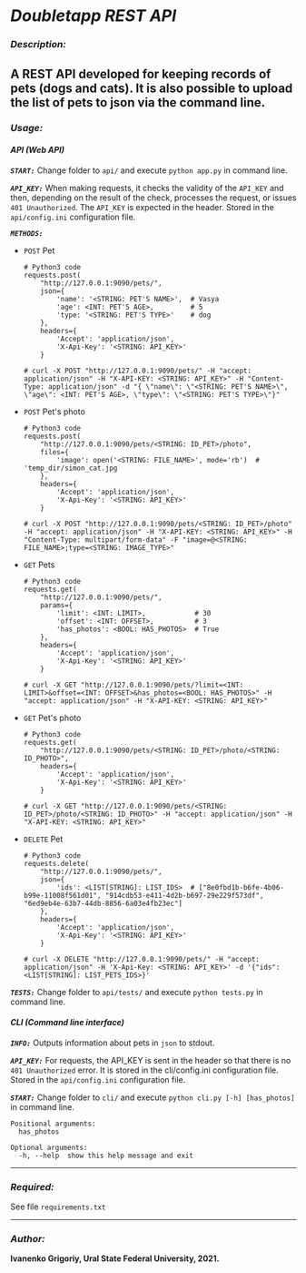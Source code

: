 # _Doubletapp REST API_

### _Description:_
A REST API developed for keeping records of pets (dogs and cats).
It is also possible to upload the list of pets to json via the command line.
---

### _Usage:_

#### _API (Web API)_
_**`START:`**_
Change folder to `api/` and execute `python app.py` in command line.

_**`API_KEY:`**_
When making requests, it checks the validity of the `API_KEY` and then, 
depending on the result of the check, processes the request, or issues 
`401 Unauthorized`.
The `API_KEY` is expected in the header.
Stored in the `api/config.ini` configuration file.

_**`METHODS:`**_

* `POST` Pet
      
      # Python3 code
      requests.post(
          "http://127.0.0.1:9090/pets/", 
          json={
              'name': '<STRING: PET'S NAME>',  # Vasya
              'age': <INT: PET'S AGE>,         # 5
              'type: '<STRING: PET'S TYPE>'    # dog
          }, 
          headers={
              'Accept': 'application/json',
              'X-Api-Key': '<STRING: API_KEY>'
          }
      
      # curl -X POST "http://127.0.0.1:9090/pets/" -H "accept: application/json" -H "X-API-KEY: <STRING: API_KEY>" -H "Content-Type: application/json" -d "{ \"name\": \"<STRING: PET'S NAME>\", \"age\": <INT: PET'S AGE>, \"type\": \"<STRING: PET'S TYPE>\"}"
        
* `POST` Pet's photo
      
      # Python3 code
      requests.post(
          "http://127.0.0.1:9090/pets/<STRING: ID_PET>/photo", 
          files={
              'image': open('<STRING: FILE_NAME>', mode='rb')  # 'temp_dir/simon_cat.jpg
          }, 
          headers={
              'Accept': 'application/json',
              'X-Api-Key': '<STRING: API_KEY>'
          }
      
      # curl -X POST "http://127.0.0.1:9090/pets/<STRING: ID_PET>/photo" -H "accept: application/json" -H "X-API-KEY: <STRING: API_KEY>" -H "Content-Type: multipart/form-data" -F "image=@<STRING: FILE_NAME>;type=<STRING: IMAGE_TYPE>"
        
* `GET` Pets

      # Python3 code
      requests.get(
          "http://127.0.0.1:9090/pets/", 
          params={
              'limit': <INT: LIMIT>,            # 30
              'offset': <INT: OFFSET>,          # 3
              'has_photos': <BOOL: HAS_PHOTOS>  # True
          }, 
          headers={
              'Accept': 'application/json',
              'X-Api-Key': '<STRING: API_KEY>'
          }

      # curl -X GET "http://127.0.0.1:9090/pets/?limit=<INT: LIMIT>&offset=<INT: OFFSET>&has_photos=<BOOL: HAS_PHOTOS>" -H "accept: application/json" -H "X-API-KEY: <STRING: API_KEY>"
  
* `GET` Pet's photo

      # Python3 code
      requests.get(
          "http://127.0.0.1:9090/pets/<STRING: ID_PET>/photo/<STRING: ID_PHOTO>",
          headers={
              'Accept': 'application/json',
              'X-Api-Key': '<STRING: API_KEY>'
          }

      # curl -X GET "http://127.0.0.1:9090/pets/<STRING: ID_PET>/photo/<STRING: ID_PHOTO>" -H "accept: application/json" -H "X-API-KEY: <STRING: API_KEY>"
     
* `DELETE` Pet

      # Python3 code
      requests.delete(
          "http://127.0.0.1:9090/pets/", 
          json={
              'ids': <LIST[STRING]: LIST_IDS>  # ["8e0fbd1b-b6fe-4b06-b99e-11008f561d01", "914cdb53-e411-4d2b-b697-29e229f573df", "6ed9eb4e-63b7-44db-8856-6a03e4fb23ec"]
          }, 
          headers={
              'Accept': 'application/json',
              'X-Api-Key': '<STRING: API_KEY>'
          }

      # curl -X DELETE "http://127.0.0.1:9090/pets/" -H "accept: application/json" -H 'X-Api-Key: <STRING: API_KEY>' -d '{"ids": <LIST[STRING]: LIST_PETS_IDS>}'


_**`TESTS:`**_
Change folder to `api/tests/` and execute `python tests.py` in command line.



#### _CLI (Command line interface)_
_**`INFO:`**_
Outputs information about pets in `json` to stdout.

_**`API_KEY:`**_
For requests, the API_KEY is sent in the header so that there is no 
`401 Unauthorized` error. It is stored in the cli/config.ini configuration 
file.
Stored in the `api/config.ini` configuration file.

_**`START:`**_
Change folder to `cli/` and execute `python cli.py [-h] [has_photos]` in 
command line.

    Positional arguments:
      has_photos  
    
    Optional arguments:
      -h, --help  show this help message and exit

---

### _Required:_
See file `requirements.txt`

---

### _Author:_ 

**Ivanenko Grigoriy, Ural State Federal University, 2021.**
